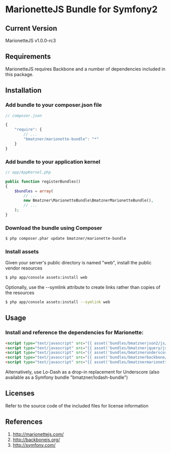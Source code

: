 # MarionetteJS Bundle for Symfony2

## Current Version

MarionetteJS v1.0.0-rc3

## Requirements

MarionetteJS requires Backbone and a number of dependencies included in this package.

## Installation

### Add bundle to your composer.json file

``` js
// composer.json

{
    "require": {
		// ...
        "bmatzner/marionette-bundle": "*"
    }
}
```

### Add bundle to your application kernel

``` php
// app/AppKernel.php

public function registerBundles()
{
    $bundles = array(
        // ...
        new Bmatzner\MarionetteBundle\BmatznerMarionetteBundle(),
        // ...
    );
}
```

### Download the bundle using Composer

``` bash
$ php composer.phar update bmatzner/marionette-bundle
```

### Install assets

Given your server's public directory is named "web", install the public vendor resources

``` bash
$ php app/console assets:install web
```

Optionally, use the --symlink attribute to create links rather than copies of the resources 

``` bash
$ php app/console assets:install --symlink web
```

## Usage

### Install and reference the dependencies for Marionette:

``` html
<script type="text/javascript" src="{{ asset('bundles/bmatznerjson2/js/json2.min.js') }}"></script>
<script type="text/javascript" src="{{ asset('bundles/bmatznerjquery/js/jquery.min.js') }}"></script>
<script type="text/javascript" src="{{ asset('bundles/bmatznerunderscore/js/underscore.min.js') }}"></script>
<script type="text/javascript" src="{{ asset('bundles/bmatznerbackbone/js/backbone.min.js') }}"></script>
<script type="text/javascript" src="{{ asset('bundles/bmatznermarionette/js/backbone.marionette.min.js') }}"></script>
```

Alternatively, use Lo-Dash as a drop-in replacement for Underscore (also available as a Symfony bundle "bmatzner/lodash-bundle")

## Licenses

Refer to the source code of the included files for license information

## References

1. http://marionettejs.com/
2. http://backbonejs.org/
3. http://symfony.com/
